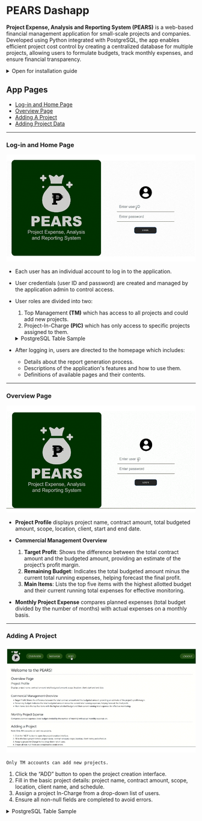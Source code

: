 # PEARS Dashapp

<!-- ![Assets/login.png](Assets/login.png) -->

**Project Expense, Analysis and Reporting System (PEARS)** is a web-based financial management application for small-scale projects and companies. Developed using Python integrated with PostgreSQL, the app enables efficient project cost control by creating a centralized database for multiple projects, allowing users to formulate budgets, track monthly expenses, and ensure financial transparency.

<details close>
<summary>Open for installation guide</summary>

## Installing Locally
To run this project locally, please follow these steps:

### A. Clone the repository:
   ```
   git clone https://github.com/josh-rdc/PEARS-dashapp
   ```

### B. Setup the database  
1. Ensure **PostgreSQL is installed on your machine**. Follow this [PostgreSQL Tutorial Page](https://neon.tech/postgresql/postgresql-getting-started/install-postgresql) if not.

   To check if the app is installed and added to your environment variables properly, run the version inquiry in the terminal:
   ```
   psql --version
   ```

2. **Create the Database**

   To create the database, log in to your PostgreSQL server:
   ```
   psql -U postgres
   ```

   Run the following command to create the database `PEARSdb`:
   ```
   CREATE DATABASE PEARSdb;
   ```

   Exit the psql shell:
   ```
   \q
   ```

3. **Build the Schema tables**

   Navigate to the `App Files` folder from the cloned repository:
   ```
   cd "C:\Users\Josh\000 Files\010 Portfolio\04 PEARS-dashapp\App Files"
   ```

   Run the following terminal command to create the required tables from the `create_tables.sql` file:
   ```
   psql -U postgres -d PEARSdb -f create_tables.sql
   ```

4. Update the `apps/dbconnect.py` file with your PostgreSQL connection details:
   ```
   db = psycopg2.connect(
    host='localhost',          # Update if running on a different host
    database='PEARSdb',        # Database name
    user='your_username',      # PostgreSQL username
    port=5432,                 # Default PostgreSQL port
    password='your_password'   # PostgreSQL password
   )
   ```

### C. Setup the app
1. Install the required libraries:
   ```
   pip install -r requirements.txt
   ```
   

2. Run the application:
   ```
   python app.py
   ```

</details>

## App Pages
- [Log-in and Home Page](#log-in-and-home-page)
- [Overview Page](#overview-page)
- [Adding A Project](#adding-a-project)
- [Adding Project Data](#adding-project-data-budget-and-expense)

---

### Log-in and Home Page
![Assets/Attachment1.gif](Assets/Attachment1.gif)

- Each user has an individual account to log in to the application.
- User credentials (user ID and password) are created and managed by the application admin to control access.
- User roles are divided into two:
   1. Top Management **(TM)** which has access to all projects and could add new projects.
   2. Project-In-Charge **(PIC)** which has only access to specific projects assigned to them.

   <details close>
   <summary>PostgreSQL Table Sample</summary>
   Sample `users` table:
   ![Assets/users.png](Assets/users.png)

   <details>

- After logging in, users are directed to the homepage which includes:
  - Details about the report generation process.
  - Descriptions of the application's features and how to use them.
  - Definitions of available pages and their contents.

--- 

### Overview Page
![Assets/Attachment4.gif](Assets/Attachment4.gif)

- **Project Profile** displays project name, contract amount, total budgeted amount, scope, location, client, start and end date.

- **Commercial Management Overview**

   1. **Target Profit**: Shows the difference between the total contract amount and the budgeted amount, providing an estimate of the project’s profit margin.
   2. **Remaining Budget**: Indicates the total budgeted amount minus the current total running expenses, helping forecast the final profit.
   3. **Main Items**: Lists the top five items with the highest allotted budget and their current running total expenses for effective monitoring.

- **Monthly Project Expense** compares planned expenses (total budget divided by the number of months) with actual expenses on a monthly basis.

--- 

### Adding A Project
![Assets/Attachment2.gif](Assets/Attachment2.gif)

   `Only TM accounts can add new projects.`
   1.	Click the “ADD” button to open the project creation interface.
   2.	Fill in the basic project details: project name, contract amount, scope, location, client name, and schedule.
   3.	Assign a project In-Charge from a drop-down list of users.
   4.	Ensure all non-null fields are completed to avoid errors.
   
   <details close>
   <summary>PostgreSQL Table Sample</summary>

   Sample `projects` table:
   ![Assets/projects.png](Assets/projects.png)
   -	**Project ID is a 5-digit number automatically generated by the system**; takes the form of YYXXX (last two digit of the year then three-digit number starting from 001)
   -	A project In-charge ID can be assigned to multiple projects

   <details>
--- 

### Adding Project Data (Budget and Expense)

- **General Interface**
   1. Access the "MANAGE" tab from the navigation bar.
   2. Select the project to manage from the project form.
   3. TM accounts can edit data for all projects, while **PIC accounts can only edit their assigned projects**.

- **Budget Mode**
   ![Assets/Attachment3a.gif](Assets/Attachment3a.gif)
   1. Toggle to `“Budget”` mode.
   2. Enter budget data directly into the table or upload a CSV file.
   3. Based on needed action, table contents could be cleared or saved to the project budget.

   <details close>
   <summary>PostgreSQL Table Sample</summary>

   Sample `budgets` table:
   ![Assets/budget.png](Assets/budget.png)
   - **Budget ID is automatically generated based on the Project ID and takes the form “b-YYXXX”** (adds a prefix “b-“ to the Project ID for easy recognition)
   - Items database will take all the items across different projects. **Item ID is also automatically generated** via the “Serial” method in SQL. Perform checks whenever a budget is uploaded, if an item name already exist in the database, similar item ID is used, if new item ID is uploaded, assign a new item ID.  

   <details>

- **Expense Mode**
![Assets/Attachment3b.gif](Assets/Attachment3b.gif)

   1. Toggle to `“Expense”` mode.
   2. Enter expenses into the table or upload a CSV file.
   3. Based on needed action, table contents could be cleared or saved to the project expenses.
   4. Ensure expenses are budgeted and item names match the budget exactly.

   <details close>
   <summary>PostgreSQL Table Sample</summary>

   Sample `expense` table:
   ![Assets/expense.png](Assets/expense.png)
   - **Expense ID is also an automatically generated ID based from the Budget ID which takes the form “b-YYXXX-XXX"** (simply adds “-XXX” starting from -001 to the Budget ID). This enables the user to add multiply expenses to the project while emphasizing the source budget.
   -	Item ID automatically matches the Item Name from the Item Database. 
   -	When an item name not listed in the budget is attempted to be saved in the database, an error will occur indicating the that expenses should be budgeted.
   -	This also add the constraint that the item name should perfectly match the names initially indicated in the budget. For example, Indirect Labor indicated in budget cannot be saved as Indirect in the expense.

   <details>